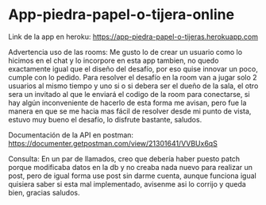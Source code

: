 # App-piedra-papel-o-tijera-online

Link de la app en heroku: https://app-piedra-papel-o-tijeras.herokuapp.com

Advertencia uso de las rooms: Me gusto lo de crear un usuario como lo hicimos en el chat y lo incorpore en esta app tambien, no quedo exactamente igual que el diseño del desafío, por eso quise innovar un poco, cumple con lo pedido. Para resolver el desafío en la room van a jugar solo 2 usuarios al mismo tiempo y uno si o si debera ser el dueño de la sala, el otro sera un invitado al que le enviará el codigo de la room para conectarse, si hay algún inconveniente de hacerlo de esta forma me avisan, pero fue la manera en que se me hacia mas fácil de resolver desde mi punto de vista, estuvo muy bueno el desafío, lo disfrute bastante, saludos.

Documentación de la API en postman:
https://documenter.getpostman.com/view/21301641/VVBUx6qS

Consulta: En un par de llamados, creo que debería haber puesto patch porque modificaba datos en la db y no creaba nada nuevo para realizar un post, pero de igual forma use post sin darme cuenta, aunque funciona igual quisiera saber si esta mal implementado, avisenme asi lo corrijo y queda bien, gracias saludos.

